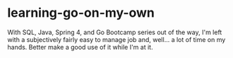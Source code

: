 # learning-go-on-my-own
With SQL, Java, Spring 4, and Go Bootcamp series out of the way, I'm left with a subjectively fairly easy to manage job and, well... a lot of time on my hands. Better make a good use of it while I'm at it.
